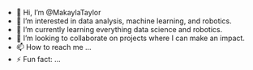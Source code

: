 - 👋 Hi, I’m @MakaylaTaylor
- 👀 I’m interested in data analysis, machine learning, and robotics.
- 🌱 I’m currently learning everything data science and robotics.
- 💞️ I’m looking to collaborate on projects where I can make an impact.
- 📫 How to reach me ...
- ⚡ Fun fact: ...

<!---
MakaylaTaylor/MakaylaTaylor is a ✨ special ✨ repository because its `README.md` (this file) appears on your GitHub profile.
You can click the Preview link to take a look at your changes.
--->
